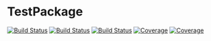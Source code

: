 # TestPackage

[![Build Status](https://travis-ci.com/Seberty/TestPackage.jl.svg?branch=master)](https://travis-ci.com/Seberty/TestPackage.jl)
[![Build Status](https://ci.appveyor.com/api/projects/status/github/Seberty/TestPackage.jl?svg=true)](https://ci.appveyor.com/project/Seberty/TestPackage-jl)
[![Build Status](https://api.cirrus-ci.com/github/Seberty/TestPackage.jl.svg)](https://cirrus-ci.com/github/Seberty/TestPackage.jl)
[![Coverage](https://codecov.io/gh/Seberty/TestPackage.jl/branch/master/graph/badge.svg)](https://codecov.io/gh/Seberty/TestPackage.jl)
[![Coverage](https://coveralls.io/repos/github/Seberty/TestPackage.jl/badge.svg?branch=master)](https://coveralls.io/github/Seberty/TestPackage.jl?branch=master)
